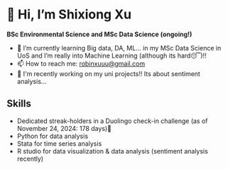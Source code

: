 # 👋 Hi, I’m Shixiong Xu
**BSc Environmental Science and MSc Data Science (ongoing!)**
- 🌱 I’m currently learning Big data, DA, ML... in my MSc Data Science in UoS and I’m really into Machine Learning (although its hard😴)!!
- 📫 How to reach me: robinxuuu@gmail.com
- 🤩 I'm recently working on my uni projects!! Its about sentiment analysis...

## Skills
- Dedicated streak-holders in a Duolingo check-in challenge (as of November 24, 2024: 178 days)🦉
- Python for data analysis
- Stata for time series analysis
- R studio for data visualization & data analysis (sentiment analysis recently)

<!---
Robinxuuu/Robinxuuu is a ✨ special ✨ repository because its `README.md` (this file) appears on your GitHub profile.
You can click the Preview link to take a look at your changes.
--->
